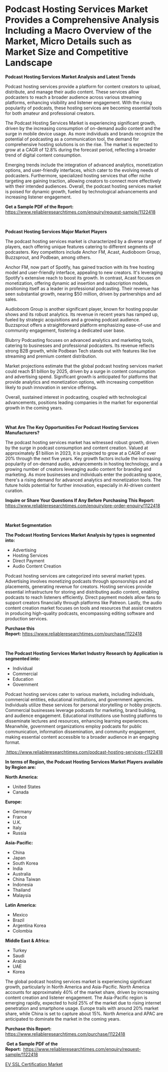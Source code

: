 <p><h1>Podcast Hosting Services Market Provides a Comprehensive Analysis Including a Macro Overview of the Market, Micro Details such as Market Size and Competitive Landscape</h1></p><p><strong>Podcast Hosting Services Market Analysis and Latest Trends</strong></p>
<p><p>Podcast hosting services provide a platform for content creators to upload, distribute, and manage their audio content. These services allow podcasters to reach a broader audience across various streaming platforms, enhancing visibility and listener engagement. With the rising popularity of podcasts, these hosting services are becoming essential tools for both amateur and professional creators.</p><p>The Podcast Hosting Services Market is experiencing significant growth, driven by the increasing consumption of on-demand audio content and the surge in mobile device usage. As more individuals and brands recognize the potential of podcasting as a communication tool, the demand for comprehensive hosting solutions is on the rise. The market is expected to grow at a CAGR of 12.8% during the forecast period, reflecting a broader trend of digital content consumption. </p><p>Emerging trends include the integration of advanced analytics, monetization options, and user-friendly interfaces, which cater to the evolving needs of podcasters. Furthermore, specialized hosting services that offer niche targeting are gaining traction, allowing creators to connect more effectively with their intended audiences. Overall, the podcast hosting services market is poised for dynamic growth, fueled by technological advancements and increasing listener engagement.</p></p>
<p><strong>Get a Sample PDF of the Report:&nbsp;</strong> <a href="https://www.reliableresearchtimes.com/enquiry/request-sample/1122418?utm_campaign=3211&utm_medium=2&utm_source=Github&utm_content=ia&utm_term=10032025&utm_id=podcast-hosting-services">https://www.reliableresearchtimes.com/enquiry/request-sample/1122418</a></p>
<p>&nbsp;</p>
<p><strong>Podcast Hosting Services Major Market Players</strong></p>
<p><p>The podcast hosting services market is characterized by a diverse range of players, each offering unique features catering to different segments of podcasters. Key competitors include Anchor FM, Acast, Audioboom Group, Buzzsprout, and Podbean, among others.</p><p>Anchor FM, now part of Spotify, has gained traction with its free hosting model and user-friendly interface, appealing to new creators. It's leveraging Spotify's extensive reach to boost its growth. In contrast, Acast focuses on monetization, offering dynamic ad insertion and subscription models, positioning itself as a leader in professional podcasting. Their revenue has seen substantial growth, nearing $50 million, driven by partnerships and ad sales.</p><p>Audioboom Group is another significant player, known for hosting popular shows and its robust analytics. Its revenue in recent years has ramped up, fueled by strategic acquisitions and a growing podcast audience. Buzzsprout offers a straightforward platform emphasizing ease-of-use and community engagement, fostering a dedicated user base.</p><p>Blubrry Podcasting focuses on advanced analytics and marketing tools, catering to businesses and professional podcasters. Its revenue reflects strong B2B growth, while Podbean Tech stands out with features like live streaming and premium content distribution.</p><p>Market projections estimate that the global podcast hosting services market could reach $1 billion by 2025, driven by a surge in content consumption and advertising spend. Significant growth is anticipated for platforms that provide analytics and monetization options, with increasing competition likely to push innovation in service offerings. </p><p>Overall, sustained interest in podcasting, coupled with technological advancements, positions leading companies in the market for exponential growth in the coming years.</p></p>
<p>&nbsp;</p>
<p><strong>What Are The Key Opportunities For Podcast Hosting Services Manufacturers?</strong></p>
<p><p>The podcast hosting services market has witnessed robust growth, driven by the surge in podcast consumption and content creation. Valued at approximately $1 billion in 2023, it is projected to grow at a CAGR of over 20% through the next five years. Key growth factors include the increasing popularity of on-demand audio, advancements in hosting technology, and a growing number of creators leveraging audio content for branding and marketing. As more businesses and individuals enter the podcasting space, there's a rising demand for advanced analytics and monetization tools. The future holds potential for further innovation, especially in AI-driven content curation.</p></p>
<p><strong>Inquire or Share Your Questions If Any Before Purchasing This Report:</strong> <a href="https://www.reliableresearchtimes.com/enquiry/pre-order-enquiry/1122418?utm_campaign=3211&utm_medium=2&utm_source=Github&utm_content=ia&utm_term=10032025&utm_id=podcast-hosting-services">https://www.reliableresearchtimes.com/enquiry/pre-order-enquiry/1122418</a></p>
<p>&nbsp;</p>
<p><strong>Market Segmentation</strong></p>
<p><strong>The Podcast Hosting Services Market Analysis by types is segmented into:</strong></p>
<p><ul><li>Advertising</li><li>Hosting Services</li><li>Direct Payment</li><li>Audio Content Creation</li></ul></p>
<p><p>Podcast hosting services are categorized into several market types. Advertising involves monetizing podcasts through sponsorships and ad placements, generating revenue for creators. Hosting services provide essential infrastructure for storing and distributing audio content, enabling podcasts to reach listeners efficiently. Direct payment models allow fans to support creators financially through platforms like Patreon. Lastly, the audio content creation market focuses on tools and resources that assist creators in producing high-quality podcasts, encompassing editing software and production services.</p></p>
<p><strong>Purchase this Report:&nbsp;</strong><a href="https://www.reliableresearchtimes.com/purchase/1122418?utm_campaign=3211&utm_medium=2&utm_source=Github&utm_content=ia&utm_term=10032025&utm_id=podcast-hosting-services">https://www.reliableresearchtimes.com/purchase/1122418</a></p>
<p>&nbsp;</p>
<p><strong>The Podcast Hosting Services Market Industry Research by Application is segmented into:</strong></p>
<p><ul><li>Individual</li><li>Commercial</li><li>Education</li><li>Government</li></ul></p>
<p><p>Podcast hosting services cater to various markets, including individuals, commercial entities, educational institutions, and government agencies. Individuals utilize these services for personal storytelling or hobby projects. Commercial businesses leverage podcasts for marketing, brand building, and audience engagement. Educational institutions use hosting platforms to disseminate lectures and resources, enhancing learning experiences. Meanwhile, government organizations employ podcasts for public communication, information dissemination, and community engagement, making essential content accessible to a broader audience in an engaging format.</p></p>
<p><a href="https://www.reliableresearchtimes.com/podcast-hosting-services-r1122418?utm_campaign=3211&utm_medium=2&utm_source=Github&utm_content=ia&utm_term=10032025&utm_id=podcast-hosting-services">&nbsp;https://www.reliableresearchtimes.com/podcast-hosting-services-r1122418</a></p>
<p><strong>In terms of Region, the Podcast Hosting Services Market Players available by Region are:</strong></p>
<p>
    <p> <strong> North America: </strong>
        <ul>
            <li>United States</li>
            <li>Canada</li>
        </ul>
        </p> 
    <p> <strong> Europe: </strong>
        <ul>
            <li>Germany</li>
            <li>France</li>
            <li>U.K.</li>
            <li>Italy</li>
            <li>Russia</li>
        </ul>
        </p> 
    <p> <strong> Asia-Pacific: </strong>
        <ul>
            <li>China</li>
            <li>Japan</li>
            <li>South Korea</li>
            <li>India</li>
            <li>Australia</li>
            <li>China Taiwan</li>
            <li>Indonesia</li>
            <li>Thailand</li>
            <li>Malaysia</li>
        </ul>
        </p> 
    <p> <strong> Latin America: </strong>
        <ul>
            <li>Mexico</li>
            <li>Brazil</li>
            <li>Argentina Korea</li>
            <li>Colombia</li>
        </ul>
        </p> 
    <p> <strong> Middle East & Africa: </strong>
        <ul>
            <li>Turkey</li>
            <li>Saudi</li>
            <li>Arabia</li>
            <li>UAE</li>
            <li>Korea</li>
        </ul>
    </p>
    </p>
<p><p>The global podcast hosting services market is experiencing significant growth, particularly in North America and Asia-Pacific. North America accounts for approximately 40% of the market share, driven by increasing content creation and listener engagement. The Asia-Pacific region is emerging rapidly, expected to hold 25% of the market due to rising internet penetration and smartphone usage. Europe trails with around 20% market share, while China is set to capture about 15%. North America and APAC are anticipated to dominate the market in the coming years.</p></p>
<p><strong>Purchase this Report: </strong><a href="https://www.reliableresearchtimes.com/purchase/1122418?utm_campaign=3211&utm_medium=2&utm_source=Github&utm_content=ia&utm_term=10032025&utm_id=podcast-hosting-services">https://www.reliableresearchtimes.com/purchase/1122418</a></p>
<p>&nbsp;<strong>Get a Sample PDF of the Report:&nbsp;&nbsp;</strong><a href="https://www.reliableresearchtimes.com/enquiry/request-sample/1122418?utm_campaign=3211&utm_medium=2&utm_source=Github&utm_content=ia&utm_term=10032025&utm_id=podcast-hosting-services">https://www.reliableresearchtimes.com/enquiry/request-sample/1122418</a></p>
<p><strong></strong></p>
<p><p><a href="https://github.com/leehihkl/Market-Research-Report-List-1/blob/main/ev-ssl-certification-market.md?utm_campaign=3211&utm_medium=2&utm_source=Github&utm_content=ia&utm_term=10032025&utm_id=podcast-hosting-services">EV SSL Certification Market</a></p></p>